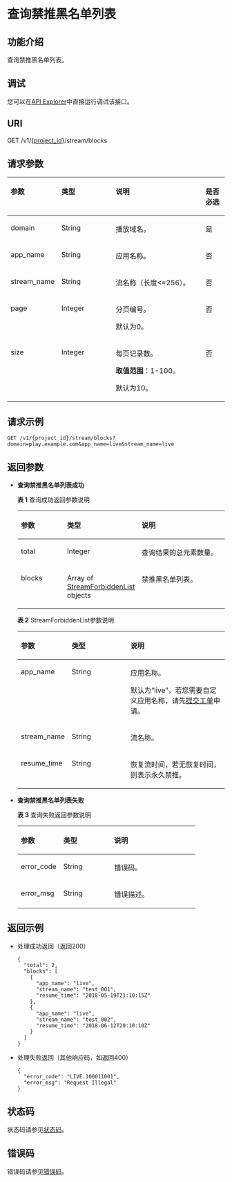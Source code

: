 # 查询禁推黑名单列表<a name="topic_retrieveStreamForbidden"></a>

## 功能介绍<a name="section1222921525150255"></a>

查询禁推黑名单列表。

## 调试<a name="section45598243570"></a>

您可以在[API Explorer](https://apiexplorer.developer.huaweicloud.com/apiexplorer/doc?product=Live&api=ListStreamForbidden)中直接运行调试该接口。

## URI<a name="section958050516150255"></a>

GET /v1/\{[project\_id](获取项目ID.md)\}/stream/blocks

## 请求参数<a name="section1526051758150255"></a>

<a name="table622527324150255"></a>
<table><thead align="left"><tr id="row1563978321150255"><th class="cellrowborder" valign="top" width="21.28212821282128%" id="mcps1.1.5.1.1"><p id="p103514826150255"><a name="p103514826150255"></a><a name="p103514826150255"></a>参数</p>
</th>
<th class="cellrowborder" valign="top" width="25.532553255325535%" id="mcps1.1.5.1.2"><p id="p158599938150255"><a name="p158599938150255"></a><a name="p158599938150255"></a>类型</p>
</th>
<th class="cellrowborder" valign="top" width="42.55425542554255%" id="mcps1.1.5.1.3"><p id="p542459295150255"><a name="p542459295150255"></a><a name="p542459295150255"></a>说明</p>
</th>
<th class="cellrowborder" valign="top" width="10.63106310631063%" id="mcps1.1.5.1.4"><p id="p1823878325150255"><a name="p1823878325150255"></a><a name="p1823878325150255"></a>是否必选</p>
</th>
</tr>
</thead>
<tbody><tr id="row592207917150255"><td class="cellrowborder" valign="top" width="21.28212821282128%" headers="mcps1.1.5.1.1 "><p id="p1123245140150255"><a name="p1123245140150255"></a><a name="p1123245140150255"></a>domain</p>
</td>
<td class="cellrowborder" valign="top" width="25.532553255325535%" headers="mcps1.1.5.1.2 "><p id="p1057619522210"><a name="p1057619522210"></a><a name="p1057619522210"></a>String</p>
</td>
<td class="cellrowborder" valign="top" width="42.55425542554255%" headers="mcps1.1.5.1.3 "><p id="p1021004478150255"><a name="p1021004478150255"></a><a name="p1021004478150255"></a>播放域名。</p>
</td>
<td class="cellrowborder" valign="top" width="10.63106310631063%" headers="mcps1.1.5.1.4 "><p id="p1589603093150255"><a name="p1589603093150255"></a><a name="p1589603093150255"></a>是</p>
</td>
</tr>
<tr id="row1887113679150255"><td class="cellrowborder" valign="top" width="21.28212821282128%" headers="mcps1.1.5.1.1 "><p id="p666520998150255"><a name="p666520998150255"></a><a name="p666520998150255"></a>app_name</p>
</td>
<td class="cellrowborder" valign="top" width="25.532553255325535%" headers="mcps1.1.5.1.2 "><p id="p165935562219"><a name="p165935562219"></a><a name="p165935562219"></a>String</p>
</td>
<td class="cellrowborder" valign="top" width="42.55425542554255%" headers="mcps1.1.5.1.3 "><p id="p1487316810512"><a name="p1487316810512"></a><a name="p1487316810512"></a>应用名称。</p>
</td>
<td class="cellrowborder" valign="top" width="10.63106310631063%" headers="mcps1.1.5.1.4 "><p id="p739998632150255"><a name="p739998632150255"></a><a name="p739998632150255"></a>否</p>
</td>
</tr>
<tr id="row606124767150255"><td class="cellrowborder" valign="top" width="21.28212821282128%" headers="mcps1.1.5.1.1 "><p id="p407961766150255"><a name="p407961766150255"></a><a name="p407961766150255"></a>stream_name</p>
</td>
<td class="cellrowborder" valign="top" width="25.532553255325535%" headers="mcps1.1.5.1.2 "><p id="p135961359229"><a name="p135961359229"></a><a name="p135961359229"></a>String</p>
</td>
<td class="cellrowborder" valign="top" width="42.55425542554255%" headers="mcps1.1.5.1.3 "><p id="p778585251150255"><a name="p778585251150255"></a><a name="p778585251150255"></a>流名称（长度&lt;=256）。</p>
</td>
<td class="cellrowborder" valign="top" width="10.63106310631063%" headers="mcps1.1.5.1.4 "><p id="p2100161793150255"><a name="p2100161793150255"></a><a name="p2100161793150255"></a>否</p>
</td>
</tr>
<tr id="row2134611965150255"><td class="cellrowborder" valign="top" width="21.28212821282128%" headers="mcps1.1.5.1.1 "><p id="p902024293150255"><a name="p902024293150255"></a><a name="p902024293150255"></a>page</p>
</td>
<td class="cellrowborder" valign="top" width="25.532553255325535%" headers="mcps1.1.5.1.2 "><p id="p522806961150255"><a name="p522806961150255"></a><a name="p522806961150255"></a>Integer</p>
</td>
<td class="cellrowborder" valign="top" width="42.55425542554255%" headers="mcps1.1.5.1.3 "><p id="p455720019150255"><a name="p455720019150255"></a><a name="p455720019150255"></a>分页编号。</p>
<p id="p155671841152612"><a name="p155671841152612"></a><a name="p155671841152612"></a>默认为0。</p>
</td>
<td class="cellrowborder" valign="top" width="10.63106310631063%" headers="mcps1.1.5.1.4 "><p id="p1188979820150255"><a name="p1188979820150255"></a><a name="p1188979820150255"></a>否</p>
</td>
</tr>
<tr id="row1438083755150255"><td class="cellrowborder" valign="top" width="21.28212821282128%" headers="mcps1.1.5.1.1 "><p id="p638487663150255"><a name="p638487663150255"></a><a name="p638487663150255"></a>size</p>
</td>
<td class="cellrowborder" valign="top" width="25.532553255325535%" headers="mcps1.1.5.1.2 "><p id="p367228203150255"><a name="p367228203150255"></a><a name="p367228203150255"></a>Integer</p>
</td>
<td class="cellrowborder" valign="top" width="42.55425542554255%" headers="mcps1.1.5.1.3 "><p id="p594655172611"><a name="p594655172611"></a><a name="p594655172611"></a>每页记录数。</p>
<p id="p1389245971150255"><a name="p1389245971150255"></a><a name="p1389245971150255"></a><strong id="b245275512261"><a name="b245275512261"></a><a name="b245275512261"></a>取值范围</strong>：1-100。</p>
<p id="p1548916593268"><a name="p1548916593268"></a><a name="p1548916593268"></a>默认为10。</p>
</td>
<td class="cellrowborder" valign="top" width="10.63106310631063%" headers="mcps1.1.5.1.4 "><p id="p901380063150255"><a name="p901380063150255"></a><a name="p901380063150255"></a>否</p>
</td>
</tr>
</tbody>
</table>

## 请求示例<a name="section1639319954150255"></a>

```
GET /v1/{project_id}/stream/blocks?domain=play.example.com&app_name=live&stream_name=live

```

## 返回参数<a name="section1650213198150255"></a>

-   **查询禁推黑名单列表成功**

    **表 1**  查询成功返回参数说明

    <a name="table1396614161012"></a>
    <table><thead align="left"><tr id="row99653119101"><th class="cellrowborder" valign="top" width="23.810000000000002%" id="mcps1.2.4.1.1"><p id="p119651215101"><a name="p119651215101"></a><a name="p119651215101"></a>参数</p>
    </th>
    <th class="cellrowborder" valign="top" width="28.57%" id="mcps1.2.4.1.2"><p id="p19655111104"><a name="p19655111104"></a><a name="p19655111104"></a>类型</p>
    </th>
    <th class="cellrowborder" valign="top" width="47.620000000000005%" id="mcps1.2.4.1.3"><p id="p596581141018"><a name="p596581141018"></a><a name="p596581141018"></a>说明</p>
    </th>
    </tr>
    </thead>
    <tbody><tr id="row2965311109"><td class="cellrowborder" valign="top" width="23.810000000000002%" headers="mcps1.2.4.1.1 "><p id="p179655112101"><a name="p179655112101"></a><a name="p179655112101"></a>total</p>
    </td>
    <td class="cellrowborder" valign="top" width="28.57%" headers="mcps1.2.4.1.2 "><p id="p1196591161015"><a name="p1196591161015"></a><a name="p1196591161015"></a>Integer</p>
    </td>
    <td class="cellrowborder" valign="top" width="47.620000000000005%" headers="mcps1.2.4.1.3 "><p id="p16965201181013"><a name="p16965201181013"></a><a name="p16965201181013"></a>查询结果的总元素数量。</p>
    </td>
    </tr>
    <tr id="row119660119104"><td class="cellrowborder" valign="top" width="23.810000000000002%" headers="mcps1.2.4.1.1 "><p id="p1296513141010"><a name="p1296513141010"></a><a name="p1296513141010"></a>blocks</p>
    </td>
    <td class="cellrowborder" valign="top" width="28.57%" headers="mcps1.2.4.1.2 "><p id="p1796614141017"><a name="p1796614141017"></a><a name="p1796614141017"></a>Array of <a href="#table220147362150255">StreamForbiddenList</a> objects</p>
    </td>
    <td class="cellrowborder" valign="top" width="47.620000000000005%" headers="mcps1.2.4.1.3 "><p id="p796610115106"><a name="p796610115106"></a><a name="p796610115106"></a>禁推黑名单列表。</p>
    </td>
    </tr>
    </tbody>
    </table>

    **表 2**  StreamForbiddenList参数说明

    <a name="table220147362150255"></a>
    <table><thead align="left"><tr id="row1231447264150255"><th class="cellrowborder" valign="top" width="23.810000000000002%" id="mcps1.2.4.1.1"><p id="p690445433150255"><a name="p690445433150255"></a><a name="p690445433150255"></a>参数</p>
    </th>
    <th class="cellrowborder" valign="top" width="28.57%" id="mcps1.2.4.1.2"><p id="p1846952388150255"><a name="p1846952388150255"></a><a name="p1846952388150255"></a>类型</p>
    </th>
    <th class="cellrowborder" valign="top" width="47.620000000000005%" id="mcps1.2.4.1.3"><p id="p458758386150255"><a name="p458758386150255"></a><a name="p458758386150255"></a>说明</p>
    </th>
    </tr>
    </thead>
    <tbody><tr id="row1626085744150255"><td class="cellrowborder" valign="top" width="23.810000000000002%" headers="mcps1.2.4.1.1 "><p id="p208080122150255"><a name="p208080122150255"></a><a name="p208080122150255"></a>app_name</p>
    </td>
    <td class="cellrowborder" valign="top" width="28.57%" headers="mcps1.2.4.1.2 "><p id="p548712212226"><a name="p548712212226"></a><a name="p548712212226"></a>String</p>
    </td>
    <td class="cellrowborder" valign="top" width="47.620000000000005%" headers="mcps1.2.4.1.3 "><p id="p2743132323616"><a name="p2743132323616"></a><a name="p2743132323616"></a>应用名称。</p>
    <p id="p163274413264"><a name="p163274413264"></a><a name="p163274413264"></a>默认为“live”，若您需要自定义应用名称，请先<a href="https://console.huaweicloud.com/ticket/?#/ticketindex/business?productTypeId=ffb4ebf5fb094bc6aef0129c276ce42e" target="_blank" rel="noopener noreferrer">提交工单</a>申请。</p>
    </td>
    </tr>
    <tr id="row2096699228150255"><td class="cellrowborder" valign="top" width="23.810000000000002%" headers="mcps1.2.4.1.1 "><p id="p1830953606150255"><a name="p1830953606150255"></a><a name="p1830953606150255"></a>stream_name</p>
    </td>
    <td class="cellrowborder" valign="top" width="28.57%" headers="mcps1.2.4.1.2 "><p id="p3491221112212"><a name="p3491221112212"></a><a name="p3491221112212"></a>String</p>
    </td>
    <td class="cellrowborder" valign="top" width="47.620000000000005%" headers="mcps1.2.4.1.3 "><p id="p1662674015150255"><a name="p1662674015150255"></a><a name="p1662674015150255"></a>流名称。</p>
    </td>
    </tr>
    <tr id="row939064742150255"><td class="cellrowborder" valign="top" width="23.810000000000002%" headers="mcps1.2.4.1.1 "><p id="p184496905150255"><a name="p184496905150255"></a><a name="p184496905150255"></a>resume_time</p>
    </td>
    <td class="cellrowborder" valign="top" width="28.57%" headers="mcps1.2.4.1.2 "><p id="p16493112182215"><a name="p16493112182215"></a><a name="p16493112182215"></a>String</p>
    </td>
    <td class="cellrowborder" valign="top" width="47.620000000000005%" headers="mcps1.2.4.1.3 "><p id="p427029236150255"><a name="p427029236150255"></a><a name="p427029236150255"></a>恢复流时间，<span>若无恢复时间，则表示永久禁推</span>。</p>
    </td>
    </tr>
    </tbody>
    </table>

-   **查询禁推黑名单列表失败**

    **表 3**  查询失败返回参数说明

    <a name="table533089453150255"></a>
    <table><thead align="left"><tr id="row1237663594150255"><th class="cellrowborder" valign="top" width="23.810000000000002%" id="mcps1.2.4.1.1"><p id="p1331615349150255"><a name="p1331615349150255"></a><a name="p1331615349150255"></a>参数</p>
    </th>
    <th class="cellrowborder" valign="top" width="28.57%" id="mcps1.2.4.1.2"><p id="p1763076809150255"><a name="p1763076809150255"></a><a name="p1763076809150255"></a>类型</p>
    </th>
    <th class="cellrowborder" valign="top" width="47.620000000000005%" id="mcps1.2.4.1.3"><p id="p685124717150255"><a name="p685124717150255"></a><a name="p685124717150255"></a>说明</p>
    </th>
    </tr>
    </thead>
    <tbody><tr id="row1735008012150255"><td class="cellrowborder" valign="top" width="23.810000000000002%" headers="mcps1.2.4.1.1 "><p id="p663898936150255"><a name="p663898936150255"></a><a name="p663898936150255"></a>error_code</p>
    </td>
    <td class="cellrowborder" valign="top" width="28.57%" headers="mcps1.2.4.1.2 "><p id="p721422302218"><a name="p721422302218"></a><a name="p721422302218"></a>String</p>
    </td>
    <td class="cellrowborder" valign="top" width="47.620000000000005%" headers="mcps1.2.4.1.3 "><p id="p1783796402150255"><a name="p1783796402150255"></a><a name="p1783796402150255"></a>错误码。</p>
    </td>
    </tr>
    <tr id="row847087923150255"><td class="cellrowborder" valign="top" width="23.810000000000002%" headers="mcps1.2.4.1.1 "><p id="p1619650890150255"><a name="p1619650890150255"></a><a name="p1619650890150255"></a>error_msg</p>
    </td>
    <td class="cellrowborder" valign="top" width="28.57%" headers="mcps1.2.4.1.2 "><p id="p5217112392217"><a name="p5217112392217"></a><a name="p5217112392217"></a>String</p>
    </td>
    <td class="cellrowborder" valign="top" width="47.620000000000005%" headers="mcps1.2.4.1.3 "><p id="p21404753150255"><a name="p21404753150255"></a><a name="p21404753150255"></a>错误描述。</p>
    </td>
    </tr>
    </tbody>
    </table>


## 返回示例<a name="section1256237777150255"></a>

-   处理成功返回（返回200）

    ```
    {
      "total": 2,
      "blocks": [
        {
          "app_name": "live",
          "stream_name": "test_001",
          "resume_time": "2018-05-19T21:10:15Z"
        },
        {
          "app_name": "live",
          "stream_name": "test_002",
          "resume_time": "2018-06-12T20:10:10Z"
        }
      ]
    }
    
    ```

-   处理失败返回（其他响应码，如返回400）

    ```
    {
      "error_code": "LIVE.100011001",
      "error_msg": "Request Illegal"
    }
    
    ```


## 状态码<a name="section3507628544"></a>

状态码请参见[状态码](状态码.md)。

## 错误码<a name="section456914229249"></a>

错误码请参见[错误码](https://apierrorcenter.developer.huaweicloud.com/apierrorcenter/errorcode?product=Live&locale=zh-cn)。

